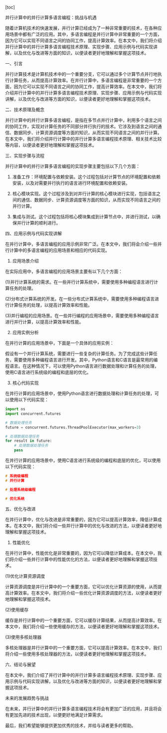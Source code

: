 
[toc]                    
                
                
并行计算中的并行计算多语言编程：挑战与机遇

随着计算机技术的快速发展，并行计算已经成为了一种非常重要的技术，在各种应用场景中都有广泛的应用。其中，多语言编程是并行计算中非常重要的一个方面，因为它可以实现不同语言之间的协同工作，提高计算效率。在本文中，我们将介绍并行计算中的并行计算多语言编程技术原理、实现步骤、应用示例与代码实现讲解，以及优化与改进等方面的知识，以便读者更好地理解和掌握这项技术。

一、引言

并行计算技术是计算机技术中的一个重要分支，它可以通过多个计算节点并行地执行计算任务，从而提高计算效率。在并行计算中，多语言编程是非常重要的一个方面，因为它可以实现不同语言之间的协同工作，提高计算效率。在本文中，我们将介绍并行计算中的并行计算多语言编程技术原理、实现步骤、应用示例与代码实现讲解，以及优化与改进等方面的知识，以便读者更好地理解和掌握这项技术。

二、技术原理及概念

并行计算中的并行计算多语言编程，是指在多节点并行计算中，利用多个语言之间的协同工作，实现对计算任务的不同部分并行执行的技术。它涉及到语言之间的通信、数据同步、计算资源调度等方面的知识，从而实现不同语言之间的并行计算。在本文中，我们将介绍并行计算中的并行计算多语言编程技术原理、相关技术比较等内容，以便读者更好地理解和掌握这项技术。

三、实现步骤与流程

并行计算中的并行计算多语言编程的实现步骤主要包括以下几个方面：

1. 准备工作：环境配置与依赖安装。这个过程包括对计算节点的环境配置和依赖安装，以及对需要并行执行的语言进行环境配置和依赖安装。

2. 核心模块实现。这个过程涉及到对并行计算的核心模块进行实现，包括语言之间的通信、数据同步、计算资源调度等方面的知识，从而实现不同语言之间的并行计算。

3. 集成与测试。这个过程包括将核心模块集成到计算节点中，并进行测试，以确保并行计算的顺利进行。

四、应用示例与代码实现讲解

在并行计算中，多语言编程的应用示例非常广泛。在本文中，我们将会介绍一些并行计算中的多语言编程的应用场景和相应的代码实现。

1. 应用场景介绍

在实际应用中，多语言编程的应用场景主要有以下几个方面：

(1)并行计算系统的需求。在一些并行计算系统中，需要使用多种编程语言进行计算任务的处理。

(2)分布式计算系统的开发。在一些分布式计算系统中，需要使用多种编程语言进行计算任务的处理，以提高计算效率和性能。

(3)并行编程的应用场景。在一些并行编程的应用场景中，需要使用多种编程语言进行并行计算，以提高计算效率和性能。

2. 应用实例分析

在并行计算的应用场景中，下面是一个具体的应用实例：

假设有一个并行计算系统，需要进行一些复杂的计算任务。为了完成这些计算任务，需要使用多种编程语言进行开发。其中，Python语言和C语言是最常用的编程语言。在这种情况下，可以使用Python语言进行数据处理和计算任务的处理，使用C语言进行系统级的编程和底层的优化。

3. 核心代码实现

在并行计算的应用场景中，使用Python语言进行数据处理和计算任务的处理，可以使用以下代码实现：

```python
import os
import concurrent.futures

# 数据处理任务
future = concurrent.futures.ThreadPoolExecutor(max_workers=3)

# 处理数据处理任务
for result in future:
    # 处理数据处理任务
    pass
```

在并行计算的应用场景中，使用C语言进行系统级的编程和底层的优化，可以使用以下代码实现：

```c
# 系统级编程
# 并行计算

# 处理系统级编程

# 优化系统
```

五、优化与改进

在并行计算中，优化与改进是非常重要的，因为它可以提高计算效率，降低计算成本。在本文中，我们将介绍一些并行计算中的优化与改进的方法，以便读者更好地理解和掌握这项技术。

1. 性能优化

在并行计算中，性能优化是非常重要的，因为它可以降低计算成本。在本文中，我们将介绍一些并行计算中的性能优化的方法，以便读者更好地理解和掌握这项技术。

(1)优化计算资源调度

计算资源调度是并行计算中的一个重要方面，它可以优化计算资源的使用，从而提高计算效率。在本文中，我们将介绍一些优化计算资源调度的方法，以便读者更好地理解和掌握这项技术。

(2)使用缓存

缓存是并行计算中的一个重要方面，它可以缓存计算结果，从而提高计算效率。在本文中，我们将介绍一些使用缓存的方法，以便读者更好地理解和掌握这项技术。

(3)使用多核处理器

多核处理器是并行计算中的一个重要方面，它可以提高计算效率。在本文中，我们将介绍一些使用多核处理器的方法，以便读者更好地理解和掌握这项技术。

六、结论与展望

在本文中，我们介绍了并行计算中的并行计算多语言编程技术原理、实现步骤、应用示例与代码实现讲解，以及优化与改进等方面的知识，以便读者更好地理解和掌握这项技术。

未来的发展趋势与挑战

在未来，并行计算中的并行计算多语言编程技术将会有更加广泛的应用，并且将会有更加先进的技术出现，以便更好地满足计算需求。

最后，我们希望能够提供更加优秀的技术，并给与读者更多的帮助。

